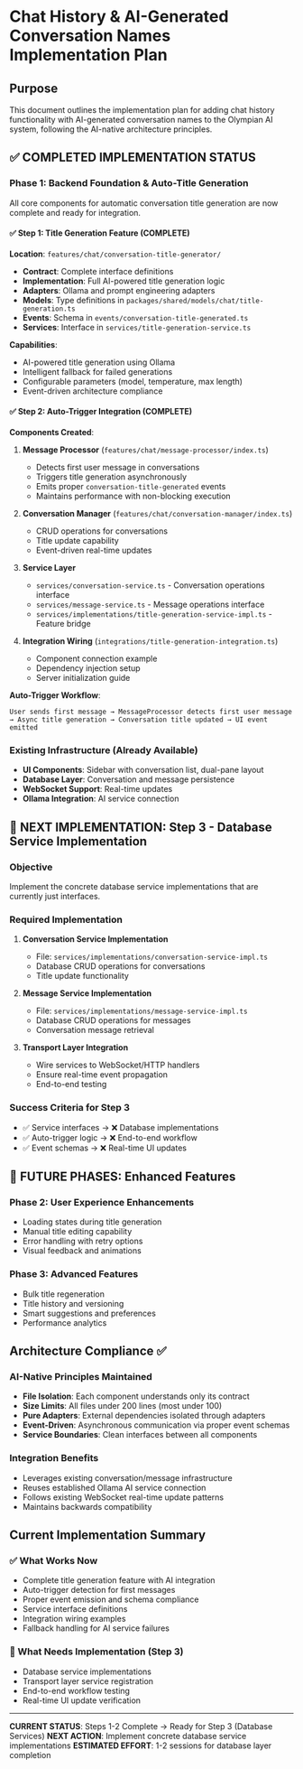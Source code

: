 # Chat History & AI-Generated Conversation Names Implementation Plan

## Purpose
This document outlines the implementation plan for adding chat history functionality with AI-generated conversation names to the Olympian AI system, following the AI-native architecture principles.

## ✅ COMPLETED IMPLEMENTATION STATUS

### Phase 1: Backend Foundation & Auto-Title Generation
All core components for automatic conversation title generation are now complete and ready for integration.

#### ✅ Step 1: Title Generation Feature (COMPLETE)
**Location**: `features/chat/conversation-title-generator/`
- **Contract**: Complete interface definitions
- **Implementation**: Full AI-powered title generation logic
- **Adapters**: Ollama and prompt engineering adapters
- **Models**: Type definitions in `packages/shared/models/chat/title-generation.ts`
- **Events**: Schema in `events/conversation-title-generated.ts`
- **Services**: Interface in `services/title-generation-service.ts`

**Capabilities**:
- AI-powered title generation using Ollama
- Intelligent fallback for failed generations
- Configurable parameters (model, temperature, max length)
- Event-driven architecture compliance

#### ✅ Step 2: Auto-Trigger Integration (COMPLETE)
**Components Created**:

1. **Message Processor** (`features/chat/message-processor/index.ts`)
   - Detects first user message in conversations
   - Triggers title generation asynchronously
   - Emits proper `conversation-title-generated` events
   - Maintains performance with non-blocking execution

2. **Conversation Manager** (`features/chat/conversation-manager/index.ts`)
   - CRUD operations for conversations
   - Title update capability
   - Event-driven real-time updates

3. **Service Layer**
   - `services/conversation-service.ts` - Conversation operations interface
   - `services/message-service.ts` - Message operations interface
   - `services/implementations/title-generation-service-impl.ts` - Feature bridge

4. **Integration Wiring** (`integrations/title-generation-integration.ts`)
   - Component connection example
   - Dependency injection setup
   - Server initialization guide

**Auto-Trigger Workflow**:
```
User sends first message → MessageProcessor detects first user message 
→ Async title generation → Conversation title updated → UI event emitted
```

### Existing Infrastructure (Already Available)
- **UI Components**: Sidebar with conversation list, dual-pane layout
- **Database Layer**: Conversation and message persistence
- **WebSocket Support**: Real-time updates
- **Ollama Integration**: AI service connection

## 🚧 NEXT IMPLEMENTATION: Step 3 - Database Service Implementation

### Objective
Implement the concrete database service implementations that are currently just interfaces.

### Required Implementation
1. **Conversation Service Implementation**
   - File: `services/implementations/conversation-service-impl.ts`
   - Database CRUD operations for conversations
   - Title update functionality

2. **Message Service Implementation**
   - File: `services/implementations/message-service-impl.ts`
   - Database CRUD operations for messages
   - Conversation message retrieval

3. **Transport Layer Integration**
   - Wire services to WebSocket/HTTP handlers
   - Ensure real-time event propagation
   - End-to-end testing

### Success Criteria for Step 3
- ✅ Service interfaces → ❌ Database implementations
- ✅ Auto-trigger logic → ❌ End-to-end workflow
- ✅ Event schemas → ❌ Real-time UI updates

## 🔄 FUTURE PHASES: Enhanced Features

### Phase 2: User Experience Enhancements
- Loading states during title generation
- Manual title editing capability
- Error handling with retry options
- Visual feedback and animations

### Phase 3: Advanced Features
- Bulk title regeneration
- Title history and versioning
- Smart suggestions and preferences
- Performance analytics

## Architecture Compliance ✅

### AI-Native Principles Maintained
- **File Isolation**: Each component understands only its contract
- **Size Limits**: All files under 200 lines (most under 100)
- **Pure Adapters**: External dependencies isolated through adapters
- **Event-Driven**: Asynchronous communication via proper event schemas
- **Service Boundaries**: Clean interfaces between all components

### Integration Benefits
- Leverages existing conversation/message infrastructure
- Reuses established Ollama AI service connection
- Follows existing WebSocket real-time update patterns
- Maintains backwards compatibility

## Current Implementation Summary

### ✅ What Works Now
- Complete title generation feature with AI integration
- Auto-trigger detection for first messages
- Proper event emission and schema compliance
- Service interface definitions
- Integration wiring examples
- Fallback handling for AI service failures

### 🔲 What Needs Implementation (Step 3)
- Database service implementations
- Transport layer service registration
- End-to-end workflow testing
- Real-time UI update verification

---

**CURRENT STATUS**: Steps 1-2 Complete → Ready for Step 3 (Database Services)
**NEXT ACTION**: Implement concrete database service implementations
**ESTIMATED EFFORT**: 1-2 sessions for database layer completion
